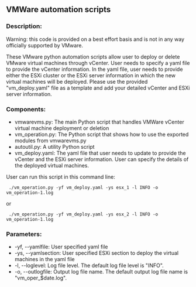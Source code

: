 ## VMWare automation scripts

### Description:
Warning: this code is provided on a best effort basis and is not in any way officially supported by VMware. 

These VMware python automation scripts allow user to deploy or delete VMware virtual machines through vCenter. User needs to specify a yaml file to provide the vCenter information. In the yaml file, user needs to provide either the ESXi cluster or the ESXi server information in which the new virtual machines will be deployed. Please use the provided "vm_deploy.yaml" file as a template and add your detailed vCenter and ESXi server information.

### Components:
- vmwarevms.py: The main Python script that handles VMWare vCenter virtual machine deployment or deletion
- vm_operation.py: The Python script that shows how to use the exported modules from vmwarevms.py
- autoutil.py: A utility Python script
- vm_deploy.yaml: The yaml file that user needs to update to provide the vCenter and the ESXi server information. User can specify the details of the deployed virtual machines.

User can run this script in this command line:

``` ./vm_operation.py -yf vm_deploy.yaml -ys esx_1 -l INFO -o vm_operation-1.log```

or 

``` ./vm_operation.py -yf vm_deploy.yaml -ys esx_2 -l INFO -o vm_operation-1.log```

### Parameters:
- -yf, --yamlfile: User specified yaml file
- -ys, --yamlsection: User specified ESXi section to deploy the virtual machines in the yaml file
- -l, --loglevel: Log file level. The default log file level is "INFO".
- -o, --outlogfile: Output log file name. The default output log file name is "vm_oper_$date.log".   
